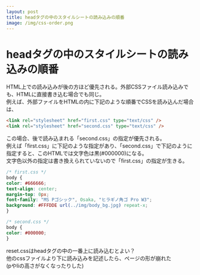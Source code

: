 ```yaml
---
layout: post
title: headタグの中のスタイルシートの読み込みの順番
image: /img/css-order.png
---
```


# headタグの中のスタイルシートの読み込みの順番

HTML上での読み込みが後の方ほど優先される。外部CSSファイル読み込みでも、HTMLに直接書き込む場合でも同じ。   
例えば、外部ファイルをHTMLの<head></head>内に下記のような順番でCSSを読み込んだ場合は、   

```html
<link rel="stylesheet" href="first.css" type="text/css" />
<link rel="stylesheet" href="second.css" type="text/css" />
```

この場合、後で読み込まれる「second.css」の指定が優先される。   
例えば「first.css」に下記のような指定があり、「second.css」で下記のように指定すると、このHTMLでは文字色は黒(#000000)になる。   
文字色以外の指定は書き換えられていないので「first.css」の指定が生きる。   

```css
/* first.css */
body {
color: #666666;
text-align: center;
margin-top: 0px;
font-family: "MS Pゴシック", Osaka, "ヒラギノ角ゴ Pro W3";
background: #FFFDDE url(../img/body_bg.jpg) repeat-x;
}
```

```css
/* second.css */
body {
color: #000000;
}
```

reset.cssはheadタグの中の一番上に読み込むとよい？   
他のcssファイルより下に読み込みを記述したら、ページの形が崩れた   
(pやliの高さがなくなったりした)   
